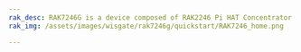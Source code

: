 ```yaml
---
rak_desc: RAK7246G is a device composed of RAK2246 Pi HAT Concentrator module and a Raspberry Pi Zero W. It has a built-in GPS module and a pre-installed radiator that guarantees stable thermal performance. 
rak_img: /assets/images/wisgate/rak7246g/quickstart/RAK7246_home.png

---
```


<rk-redirect to="/Product-Categories/WisGate/RAK7246G/Overview/" />